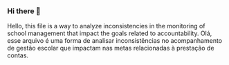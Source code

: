 ### Hi there 👋

<!--
**jpaulovilelajunior/jpaulovilelajunior** is a ✨ _special_ ✨ repository because its `README.md` (this file) appears on your GitHub profile.

Here are some ideas to get you started:

- 🔭 I’m currently working on ...
- 🌱 I’m currently learning ...
- 👯 I’m looking to collaborate on ...
- 🤔 I’m looking for help with ...
- 💬 Ask me about ...
- 📫 How to reach me: ...
- 😄 Pronouns: ...
- ⚡ Fun fact: ...
-->
Hello, this file is a way to analyze inconsistencies in the monitoring of school management that impact the goals related to accountability.
Olá, esse arquivo é uma forma de analisar inconsistências no acompanhamento de gestão escolar que impactam nas metas relacionadas à prestação de contas.
